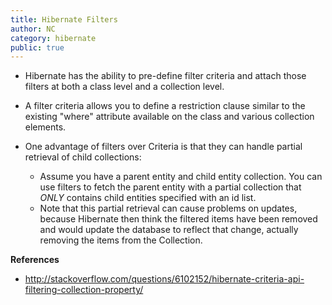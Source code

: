 ```yaml
---
title: Hibernate Filters
author: NC
category: hibernate
public: true
---
```



+ Hibernate has the ability to pre-define filter criteria and attach those filters at both a class level and a collection level.
+ A filter criteria allows you to define a restriction clause similar to the existing "where" attribute available on the class and various collection elements.

+ One advantage of filters over Criteria is that they can handle partial retrieval of child collections:
     + Assume you have a parent entity and child entity collection. You can use filters to fetch the parent entity with a partial collection that *ONLY* contains child entities specified with an id list.
     + Note that this partial retrieval can cause problems on updates, because Hibernate then think the filtered items have been removed and would update the database to reflect that change, actually removing the items from the Collection.


**References**

- <http://stackoverflow.com/questions/6102152/hibernate-criteria-api-filtering-collection-property/>
